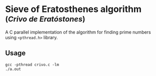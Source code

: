 # Sieve of Eratosthenes algorithm <small>(_Crivo de Eratóstones_)</small>

A C parallel implementation of the algorithm for finding prime numbers using `<pthread.h>` library.

## Usage 

```
gcc -pthread crivo.c -lm
./a.out
```

